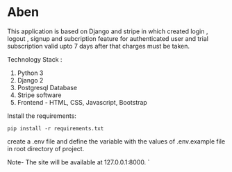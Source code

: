 # Aben
This application is based on Django and stripe  in which created login , logout , signup  and subcription feature for authenticated user and trial subscription valid upto 7 days after that charges must be taken.

Technology Stack :

1. Python 3
2. Django 2
3. Postgresql Database
4. Stripe software
6. Frontend - HTML, CSS, Javascript, Bootstrap

Install the requirements:

`pip install -r requirements.txt`

create a .env file and define the variable with the values of .env.example file in root directory of project. 

Note- The site will be available at 127.0.0.1:8000. `
